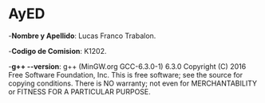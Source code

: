 # AyED
-**Nombre y Apellido**: Lucas Franco Trabalon. 

-**Codigo de Comision**: K1202.
 
-**g++ --version**: 
g++ (MinGW.org GCC-6.3.0-1) 6.3.0
Copyright (C) 2016 Free Software Foundation, Inc.
This is free software; see the source for copying conditions.  There is NO
warranty; not even for MERCHANTABILITY or FITNESS FOR A PARTICULAR PURPOSE. 
